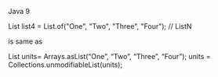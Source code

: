 Java 9


List<String> list4 = List.of("One", "Two", "Three", "Four"); // ListN


is same as 


List<String> units= Arrays.asList(“One”, “Two”, “Three”, “Four”);
units = Collections.unmodifiableList(units);

